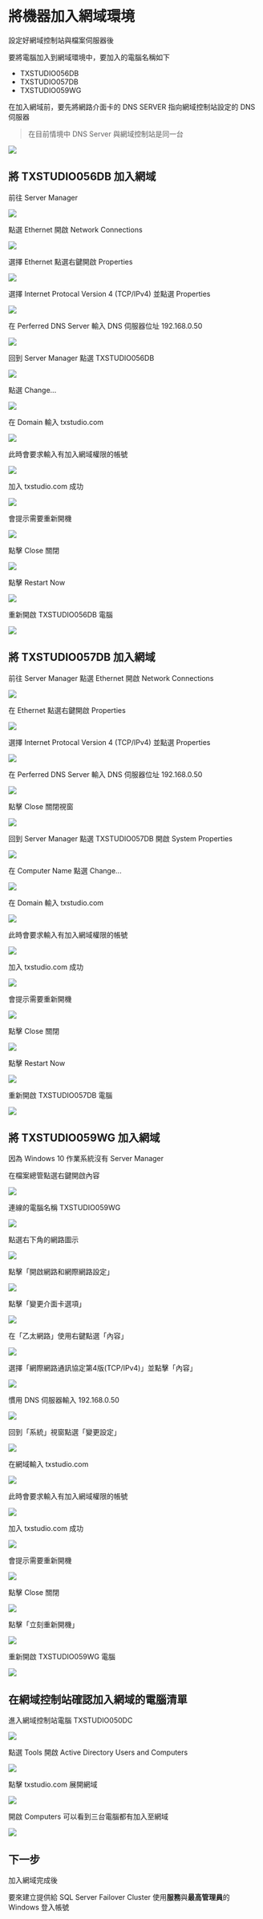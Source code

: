 
# 將機器加入網域環境

設定好網域控制站與檔案伺服器後

要將電腦加入到網域環境中，要加入的電腦名稱如下

- TXSTUDIO056DB
- TXSTUDIO057DB
- TXSTUDIO059WG

在加入網域前，要先將網路介面卡的 DNS SERVER 指向網域控制站設定的 DNS 伺服器

> 在目前情境中 DNS Server 與網域控制站是同一台

![](https://raw.githubusercontent.com/txstudio/2020-12th-ironman/master/images/10/architechture-add-domain.gif)

## 將 TXSTUDIO056DB 加入網域

前往 Server Manager

![](https://raw.githubusercontent.com/txstudio/2020-12th-ironman/master/images/10/screenshot-01.png)

點選 Ethernet 開啟 Network Connections

![](https://raw.githubusercontent.com/txstudio/2020-12th-ironman/master/images/10/screenshot-02.png)

選擇 Ethernet 點選右鍵開啟 Properties

![](https://raw.githubusercontent.com/txstudio/2020-12th-ironman/master/images/10/screenshot-03.png)

選擇 Internet Protocal Version 4 (TCP/IPv4) 並點選 Properties

![](https://raw.githubusercontent.com/txstudio/2020-12th-ironman/master/images/10/screenshot-04.png)

在 Perferred DNS Server 輸入 DNS 伺服器位址 192.168.0.50

![](https://raw.githubusercontent.com/txstudio/2020-12th-ironman/master/images/10/screenshot-05.png)

回到 Server Manager 點選 TXSTUDIO056DB

![](https://raw.githubusercontent.com/txstudio/2020-12th-ironman/master/images/10/screenshot-06.png)

點選 Change...

![](https://raw.githubusercontent.com/txstudio/2020-12th-ironman/master/images/10/screenshot-07.png)

在 Domain 輸入 txstudio.com

![](https://raw.githubusercontent.com/txstudio/2020-12th-ironman/master/images/10/screenshot-08.png)

此時會要求輸入有加入網域權限的帳號

![](https://raw.githubusercontent.com/txstudio/2020-12th-ironman/master/images/10/screenshot-09.png)

加入 txstudio.com 成功

![](https://raw.githubusercontent.com/txstudio/2020-12th-ironman/master/images/10/screenshot-10.png)

會提示需要重新開機

![](https://raw.githubusercontent.com/txstudio/2020-12th-ironman/master/images/10/screenshot-11.png)

點擊 Close 關閉

![](https://raw.githubusercontent.com/txstudio/2020-12th-ironman/master/images/10/screenshot-12.png)

點擊 Restart Now

![](https://raw.githubusercontent.com/txstudio/2020-12th-ironman/master/images/10/screenshot-13.png)

重新開啟 TXSTUDIO056DB 電腦

![](https://raw.githubusercontent.com/txstudio/2020-12th-ironman/master/images/10/screenshot-14.png)

## 將 TXSTUDIO057DB 加入網域

前往 Server Manager 點選 Ethernet 開啟 Network Connections

![](https://raw.githubusercontent.com/txstudio/2020-12th-ironman/master/images/10/screenshot-15.png)

在 Ethernet 點選右鍵開啟 Properties

![](https://raw.githubusercontent.com/txstudio/2020-12th-ironman/master/images/10/screenshot-16.png)

選擇 Internet Protocal Version 4 (TCP/IPv4) 並點選 Properties

![](https://raw.githubusercontent.com/txstudio/2020-12th-ironman/master/images/10/screenshot-17.png)

在 Perferred DNS Server 輸入 DNS 伺服器位址 192.168.0.50

![](https://raw.githubusercontent.com/txstudio/2020-12th-ironman/master/images/10/screenshot-18.png)

點擊 Close 關閉視窗

![](https://raw.githubusercontent.com/txstudio/2020-12th-ironman/master/images/10/screenshot-19.png)

回到 Server Manager 點選 TXSTUDIO057DB 開啟 System Properties

![](https://raw.githubusercontent.com/txstudio/2020-12th-ironman/master/images/10/screenshot-20.png)

在 Computer Name 點選 Change...

![](https://raw.githubusercontent.com/txstudio/2020-12th-ironman/master/images/10/screenshot-21.png)

在 Domain 輸入 txstudio.com

![](https://raw.githubusercontent.com/txstudio/2020-12th-ironman/master/images/10/screenshot-22.png)

此時會要求輸入有加入網域權限的帳號

![](https://raw.githubusercontent.com/txstudio/2020-12th-ironman/master/images/10/screenshot-23.png)

加入 txstudio.com 成功

![](https://raw.githubusercontent.com/txstudio/2020-12th-ironman/master/images/10/screenshot-24.png)

會提示需要重新開機

![](https://raw.githubusercontent.com/txstudio/2020-12th-ironman/master/images/10/screenshot-25.png)

點擊 Close 關閉

![](https://raw.githubusercontent.com/txstudio/2020-12th-ironman/master/images/10/screenshot-26.png)

點擊 Restart Now

![](https://raw.githubusercontent.com/txstudio/2020-12th-ironman/master/images/10/screenshot-27.png)

重新開啟 TXSTUDIO057DB 電腦

![](https://raw.githubusercontent.com/txstudio/2020-12th-ironman/master/images/10/screenshot-28.png)

## 將 TXSTUDIO059WG 加入網域


因為 Windows 10 作業系統沒有 Server Manager

在檔案總管點選右鍵開啟內容

![](https://raw.githubusercontent.com/txstudio/2020-12th-ironman/master/images/10/screenshot-29.png)

連線的電腦名稱 TXSTUDIO059WG

![](https://raw.githubusercontent.com/txstudio/2020-12th-ironman/master/images/10/screenshot-30.png)

點選右下角的網路圖示

![](https://raw.githubusercontent.com/txstudio/2020-12th-ironman/master/images/10/screenshot-31.png)

點擊「開啟網路和網際網路設定」

![](https://raw.githubusercontent.com/txstudio/2020-12th-ironman/master/images/10/screenshot-32.png)

點擊「變更介面卡選項」

![](https://raw.githubusercontent.com/txstudio/2020-12th-ironman/master/images/10/screenshot-33.png)

在「乙太網路」使用右鍵點選「內容」

![](https://raw.githubusercontent.com/txstudio/2020-12th-ironman/master/images/10/screenshot-34.png)

選擇「網際網路通訊協定第4版(TCP/IPv4)」並點擊「內容」

![](https://raw.githubusercontent.com/txstudio/2020-12th-ironman/master/images/10/screenshot-35.png)

慣用 DNS 伺服器輸入 192.168.0.50

![](https://raw.githubusercontent.com/txstudio/2020-12th-ironman/master/images/10/screenshot-36.png)

回到「系統」視窗點選「變更設定」

![](https://raw.githubusercontent.com/txstudio/2020-12th-ironman/master/images/10/screenshot-37.png)

在網域輸入 txstudio.com

![](https://raw.githubusercontent.com/txstudio/2020-12th-ironman/master/images/10/screenshot-38.png)

此時會要求輸入有加入網域權限的帳號

![](https://raw.githubusercontent.com/txstudio/2020-12th-ironman/master/images/10/screenshot-39.png)

加入 txstudio.com 成功

![](https://raw.githubusercontent.com/txstudio/2020-12th-ironman/master/images/10/screenshot-40.png)

會提示需要重新開機

![](https://raw.githubusercontent.com/txstudio/2020-12th-ironman/master/images/10/screenshot-41.png)

點擊 Close 關閉

![](https://raw.githubusercontent.com/txstudio/2020-12th-ironman/master/images/10/screenshot-42.png)

點擊「立刻重新開機」

![](https://raw.githubusercontent.com/txstudio/2020-12th-ironman/master/images/10/screenshot-43.png)

重新開啟 TXSTUDIO059WG 電腦

![](https://raw.githubusercontent.com/txstudio/2020-12th-ironman/master/images/10/screenshot-44.png)

## 在網域控制站確認加入網域的電腦清單

進入網域控制站電腦 TXSTUDIO050DC

![](https://raw.githubusercontent.com/txstudio/2020-12th-ironman/master/images/10/screenshot-45.png)

點選 Tools 開啟 Active Directory Users and Computers

![](https://raw.githubusercontent.com/txstudio/2020-12th-ironman/master/images/10/screenshot-46.png)

點擊 txstudio.com 展開網域

![](https://raw.githubusercontent.com/txstudio/2020-12th-ironman/master/images/10/screenshot-47.png)

開啟 Computers 可以看到三台電腦都有加入至網域

![](https://raw.githubusercontent.com/txstudio/2020-12th-ironman/master/images/10/screenshot-48.png)

## 下一步

加入網域完成後

要來建立提供給 SQL Server Failover Cluster 使用**服務**與**最高管理員**的 Windows 登入帳號